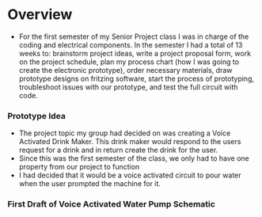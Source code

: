 # Overview 
- For the first semester of my Senior Project class I was in charge of the coding and electrical components. In the semester I had a total of 13 weeks to: brainstorm project ideas, write a project proposal form, work on the project schedule, plan my process chart (how I was going to create the electronic prototype), order necessary materials, draw prototype designs on fritzing software, start the process of prototyping, troubleshoot issues with our prototype, and test the full circuit with code. 

### Prototype Idea 
- The project topic my group had decided on was creating a Voice Activated Drink Maker. This drink maker would respond to the users request for a drink and in return create the drink for the user. 
- Since this was the first semester of the class, we only had to have one property from our project to function 
- I had decided that it would be a voice activated circuit to pour water when the user prompted the machine for it. 


### First Draft of Voice Activated Water Pump Schematic 



